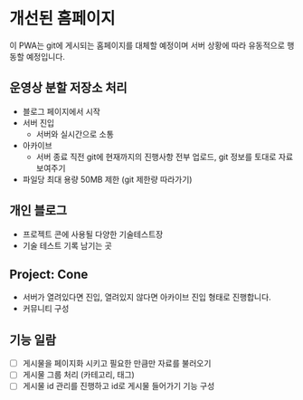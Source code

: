 # 개선된 홈페이지
이 PWA는 git에 게시되는 홈페이지를 대체할 예정이며 서버 상황에 따라 유동적으로 행동할 예정입니다.  

## 운영상 분할 저장소 처리
- 블로그 페이지에서 시작
- 서버 진입
    - 서버와 실시간으로 소통
- 아카이브
    - 서버 종료 직전 git에 현재까지의 진행사항 전부 업로드, git 정보를 토대로 자료 보여주기
- 파일당 최대 용량 50MB 제한 (git 제한량 따라가기)

## 개인 블로그
- 프로젝트 콘에 사용될 다양한 기술테스트장
- 기술 테스트 기록 남기는 곳

## Project: Cone
- 서버가 열려있다면 진입, 열려있지 않다면 아카이브 진입 형태로 진행합니다.  
- 커뮤니티 구성

## 기능 일람
- [ ] 게시물을 페이지화 시키고 필요한 만큼만 자료를 불러오기
- [ ] 게시물 그룹 처리 (카테고리, 태그)
- [ ] 게시물 id 관리를 진행하고 id로 게시물 들어가기 기능 구성